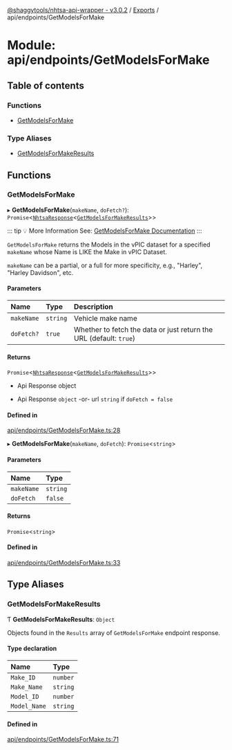 [@shaggytools/nhtsa-api-wrapper - v3.0.2](../index.md) / [Exports](../modules.md) / api/endpoints/GetModelsForMake

# Module: api/endpoints/GetModelsForMake

## Table of contents

### Functions

- [GetModelsForMake](api_endpoints_GetModelsForMake.md#getmodelsformake)

### Type Aliases

- [GetModelsForMakeResults](api_endpoints_GetModelsForMake.md#getmodelsformakeresults)

## Functions

### GetModelsForMake

▸ **GetModelsForMake**(`makeName`, `doFetch?`): `Promise`<[`NhtsaResponse`](api_types.md#nhtsaresponse)<[`GetModelsForMakeResults`](api_endpoints_GetModelsForMake.md#getmodelsformakeresults)\>\>

::: tip :bulb: More Information
See: [GetModelsForMake Documentation](/api/get-models-for-make)
:::

`GetModelsForMake` returns the Models in the vPIC dataset for a specified `makeName`
whose Name is LIKE the Make in vPIC Dataset.

`makeName` can be a partial, or a full for more specificity, e.g., "Harley",
"Harley Davidson", etc.

#### Parameters

| Name       | Type     | Description                                                        |
| :--------- | :------- | :----------------------------------------------------------------- |
| `makeName` | `string` | Vehicle make name                                                  |
| `doFetch?` | `true`   | Whether to fetch the data or just return the URL (default: `true`) |

#### Returns

`Promise`<[`NhtsaResponse`](api_types.md#nhtsaresponse)<[`GetModelsForMakeResults`](api_endpoints_GetModelsForMake.md#getmodelsformakeresults)\>\>

- Api Response object

- Api Response `object`
  -or- url `string` if `doFetch = false`

#### Defined in

[api/endpoints/GetModelsForMake.ts:28](https://github.com/ShaggyTech/nhtsa-api-wrapper/blob/main/packages/lib/src/api/endpoints/GetModelsForMake.ts#L28)

▸ **GetModelsForMake**(`makeName`, `doFetch`): `Promise`<`string`\>

#### Parameters

| Name       | Type     |
| :--------- | :------- |
| `makeName` | `string` |
| `doFetch`  | `false`  |

#### Returns

`Promise`<`string`\>

#### Defined in

[api/endpoints/GetModelsForMake.ts:33](https://github.com/ShaggyTech/nhtsa-api-wrapper/blob/main/packages/lib/src/api/endpoints/GetModelsForMake.ts#L33)

## Type Aliases

### GetModelsForMakeResults

Ƭ **GetModelsForMakeResults**: `Object`

Objects found in the `Results` array of `GetModelsForMake` endpoint response.

#### Type declaration

| Name         | Type     |
| :----------- | :------- |
| `Make_ID`    | `number` |
| `Make_Name`  | `string` |
| `Model_ID`   | `number` |
| `Model_Name` | `string` |

#### Defined in

[api/endpoints/GetModelsForMake.ts:71](https://github.com/ShaggyTech/nhtsa-api-wrapper/blob/main/packages/lib/src/api/endpoints/GetModelsForMake.ts#L71)
